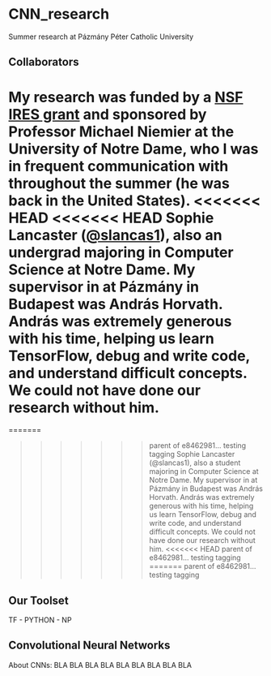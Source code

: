 # CNN_research
Summer research at Pázmány Péter Catholic University

## Collaborators
My research was funded by a 
[NSF IRES grant](https://www.nsf.gov/funding/pgm_summ.jsp?pims_id=12831) and
sponsored by Professor Michael Niemier at the University of Notre Dame, who I was in
frequent communication with throughout the summer (he was back in the United States).
<<<<<<< HEAD
<<<<<<< HEAD
Sophie Lancaster ([@slancas1](https://github.com/slancas1)), also an undergrad 
majoring in Computer Science at Notre Dame. My supervisor in at Pázmány in Budapest 
was András Horvath.  András was extremely generous with his time, helping us learn 
TensorFlow, debug and write code, and understand difficult concepts.  We could not 
have done our research without him.
=======
=======
>>>>>>> parent of e8462981... testing tagging
Sophie Lancaster (@slancas1), also a student majoring in Computer Science at Notre 
Dame. My supervisor in at Pázmány in Budapest was András Horvath.  András was 
extremely generous with his time, helping us learn TensorFlow, debug and write code, 
and understand difficult concepts.  We could not have done our research without him.
<<<<<<< HEAD
>>>>>>> parent of e8462981... testing tagging
=======
>>>>>>> parent of e8462981... testing tagging

## Our Toolset
TF - PYTHON - NP

## Convolutional Neural Networks
About CNNs:
BLA BLA BLA
BLA BLA BLA
BLA BLA BLA
